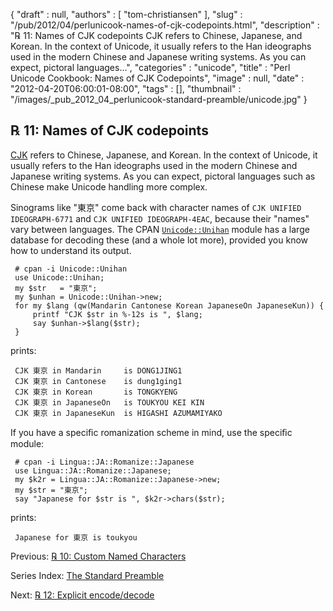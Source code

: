 {
   "draft" : null,
   "authors" : [
      "tom-christiansen"
   ],
   "slug" : "/pub/2012/04/perlunicook-names-of-cjk-codepoints.html",
   "description" : "℞ 11: Names of CJK codepoints CJK refers to Chinese, Japanese, and Korean. In the context of Unicode, it usually refers to the Han ideographs used in the modern Chinese and Japanese writing systems. As you can expect, pictoral languages...",
   "categories" : "unicode",
   "title" : "Perl Unicode Cookbook: Names of CJK Codepoints",
   "image" : null,
   "date" : "2012-04-20T06:00:01-08:00",
   "tags" : [],
   "thumbnail" : "/images/_pub_2012_04_perlunicook-standard-preamble/unicode.jpg"
}



℞ 11: Names of CJK codepoints
-----------------------------

[CJK](http://www.unicode.org/faq/han_cjk.html) refers to Chinese, Japanese, and Korean. In the context of Unicode, it usually refers to the Han ideographs used in the modern Chinese and Japanese writing systems. As you can expect, pictoral languages such as Chinese make Unicode handling more complex.

Sinograms like "東京" come back with character names of `CJK UNIFIED IDEOGRAPH-6771` and `CJK UNIFIED IDEOGRAPH-4EAC`, because their "names" vary between languages. The CPAN [`Unicode::Unihan`](https://metacpan.org/pod/Unicode::Unihan) module has a large database for decoding these (and a whole lot more), provided you know how to understand its output.

     # cpan -i Unicode::Unihan
     use Unicode::Unihan;
     my $str   = "東京";
     my $unhan = Unicode::Unihan->new;
     for my $lang (qw(Mandarin Cantonese Korean JapaneseOn JapaneseKun)) {
         printf "CJK $str in %-12s is ", $lang;
         say $unhan->$lang($str);
     }

prints:

     CJK 東京 in Mandarin     is DONG1JING1
     CJK 東京 in Cantonese    is dung1ging1
     CJK 東京 in Korean       is TONGKYENG
     CJK 東京 in JapaneseOn   is TOUKYOU KEI KIN
     CJK 東京 in JapaneseKun  is HIGASHI AZUMAMIYAKO

If you have a speciﬁc romanization scheme in mind, use the speciﬁc module:

     # cpan -i Lingua::JA::Romanize::Japanese
     use Lingua::JA::Romanize::Japanese;
     my $k2r = Lingua::JA::Romanize::Japanese->new;
     my $str = "東京";
     say "Japanese for $str is ", $k2r->chars($str);

prints:

     Japanese for 東京 is toukyou

Previous: [℞ 10: Custom Named Characters](/pub/2012/04/perlunicook-custom-named-characters.html)

Series Index: [The Standard Preamble](/pub/2012/04/perlunicook-standard-preamble.html)

Next: [℞ 12: Explicit encode/decode](/pub/2012/04/perlunicook-explicit-encode-decode.html)
